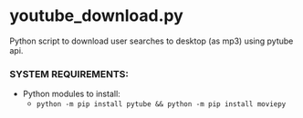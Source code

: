 # youtube_download.py  
Python script to download user searches to desktop (as mp3) using pytube api.

### SYSTEM REQUIREMENTS:<br/>
* Python modules to install:
  * `python -m pip install pytube && python -m pip install moviepy`
